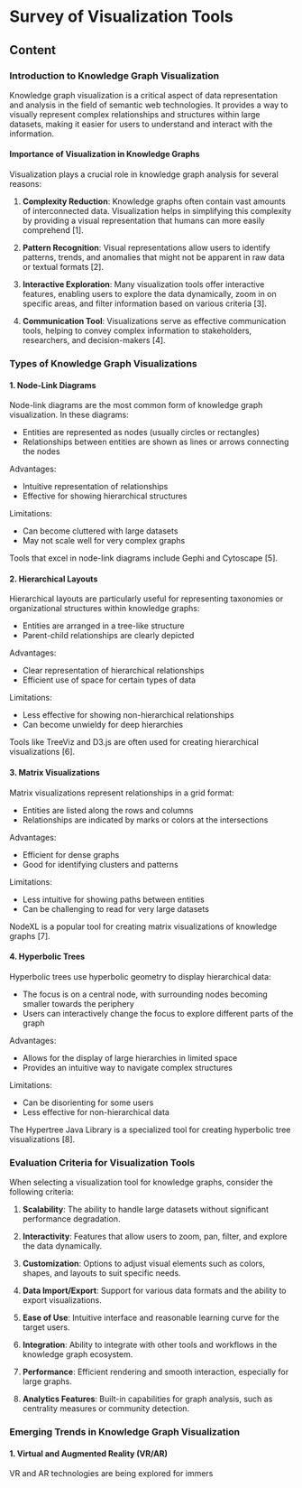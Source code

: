 # Survey of Visualization Tools

## Content

### Introduction to Knowledge Graph Visualization

Knowledge graph visualization is a critical aspect of data representation and analysis in the field of semantic web technologies. It provides a way to visually represent complex relationships and structures within large datasets, making it easier for users to understand and interact with the information.

#### Importance of Visualization in Knowledge Graphs

Visualization plays a crucial role in knowledge graph analysis for several reasons:

1. **Complexity Reduction**: Knowledge graphs often contain vast amounts of interconnected data. Visualization helps in simplifying this complexity by providing a visual representation that humans can more easily comprehend [1].

2. **Pattern Recognition**: Visual representations allow users to identify patterns, trends, and anomalies that might not be apparent in raw data or textual formats [2].

3. **Interactive Exploration**: Many visualization tools offer interactive features, enabling users to explore the data dynamically, zoom in on specific areas, and filter information based on various criteria [3].

4. **Communication Tool**: Visualizations serve as effective communication tools, helping to convey complex information to stakeholders, researchers, and decision-makers [4].

### Types of Knowledge Graph Visualizations

#### 1. Node-Link Diagrams

Node-link diagrams are the most common form of knowledge graph visualization. In these diagrams:

- Entities are represented as nodes (usually circles or rectangles)
- Relationships between entities are shown as lines or arrows connecting the nodes

Advantages:
- Intuitive representation of relationships
- Effective for showing hierarchical structures

Limitations:
- Can become cluttered with large datasets
- May not scale well for very complex graphs

Tools that excel in node-link diagrams include Gephi and Cytoscape [5].

#### 2. Hierarchical Layouts

Hierarchical layouts are particularly useful for representing taxonomies or organizational structures within knowledge graphs:

- Entities are arranged in a tree-like structure
- Parent-child relationships are clearly depicted

Advantages:
- Clear representation of hierarchical relationships
- Efficient use of space for certain types of data

Limitations:
- Less effective for showing non-hierarchical relationships
- Can become unwieldy for deep hierarchies

Tools like TreeViz and D3.js are often used for creating hierarchical visualizations [6].

#### 3. Matrix Visualizations

Matrix visualizations represent relationships in a grid format:

- Entities are listed along the rows and columns
- Relationships are indicated by marks or colors at the intersections

Advantages:
- Efficient for dense graphs
- Good for identifying clusters and patterns

Limitations:
- Less intuitive for showing paths between entities
- Can be challenging to read for very large datasets

NodeXL is a popular tool for creating matrix visualizations of knowledge graphs [7].

#### 4. Hyperbolic Trees

Hyperbolic trees use hyperbolic geometry to display hierarchical data:

- The focus is on a central node, with surrounding nodes becoming smaller towards the periphery
- Users can interactively change the focus to explore different parts of the graph

Advantages:
- Allows for the display of large hierarchies in limited space
- Provides an intuitive way to navigate complex structures

Limitations:
- Can be disorienting for some users
- Less effective for non-hierarchical data

The Hypertree Java Library is a specialized tool for creating hyperbolic tree visualizations [8].

### Evaluation Criteria for Visualization Tools

When selecting a visualization tool for knowledge graphs, consider the following criteria:

1. **Scalability**: The ability to handle large datasets without significant performance degradation.

2. **Interactivity**: Features that allow users to zoom, pan, filter, and explore the data dynamically.

3. **Customization**: Options to adjust visual elements such as colors, shapes, and layouts to suit specific needs.

4. **Data Import/Export**: Support for various data formats and the ability to export visualizations.

5. **Ease of Use**: Intuitive interface and reasonable learning curve for the target users.

6. **Integration**: Ability to integrate with other tools and workflows in the knowledge graph ecosystem.

7. **Performance**: Efficient rendering and smooth interaction, especially for large graphs.

8. **Analytics Features**: Built-in capabilities for graph analysis, such as centrality measures or community detection.

### Emerging Trends in Knowledge Graph Visualization

#### 1. Virtual and Augmented Reality (VR/AR)

VR and AR technologies are being explored for immers